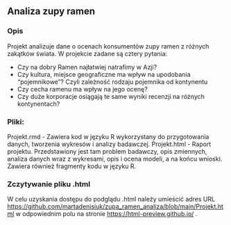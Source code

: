 ## Analiza zupy ramen

### Opis
Projekt analizuje dane o ocenach konsumentów zupy ramen z różnych zakątków świata. W projekcie zadane są cztery pytania:
- Czy na dobry Ramen najłatwiej natrafimy w Azji?
- Czy kultura, miejsce geograficzne ma wpływ na upodobania “pojemnikowe”? Czyli zależność rodzaju pojemnika od kontynentu
- Czy cecha ramenu ma wpływ na jego ocenę?
- Czy duże korporacje osiągają te same wyniki recenzji na różnych kontynentach?

### Pliki:
Projekt.rmd - Zawiera kod w języku R wykorzystany do przygotowania danych, tworzenia wykresów i analizy badawczej.
Projekt.html - Raport projektu. Przedstawiony jest tam problem badawczy, opis zmiennych, analiza danych wraz z wykresami, opis i ocena modeli, a na końcu wnioski. Zawiera również fragmenty kodu w języku R.

### Zczytywanie pliku .html
W celu uzyskania dostępu do podglądu .html należy umieścić adres URL https://github.com/martadenisiuk/zupa_ramen_analiza/blob/main/Projekt.html w odpowiednim polu na stronie https://html-preview.github.io/ .
